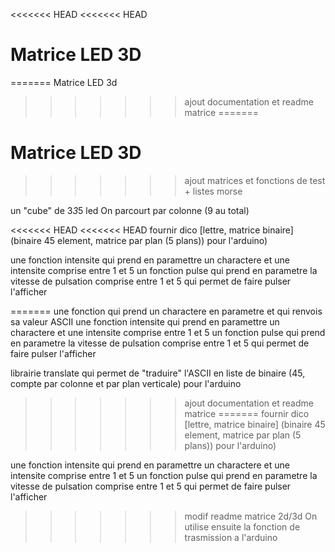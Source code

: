 <<<<<<< HEAD
<<<<<<< HEAD
# Matrice LED 3D
=======
Matrice LED 3d
>>>>>>> ajout documentation et readme matrice
=======
# Matrice LED 3D
>>>>>>> ajout matrices et fonctions de test + listes morse

un "cube" de 3*3*5 led
On parcourt par colonne (9 au total)

<<<<<<< HEAD
<<<<<<< HEAD
fournir dico [lettre, matrice binaire] (binaire 45 element, matrice par plan (5 plans)) pour l'arduino)

une fonction intensite qui prend en paramettre un charactere et une intensite comprise entre 1 et 5
un fonction pulse qui prend en parametre la vitesse de pulsation comprise entre 1 et 5 qui permet de faire pulser l'afficher

=======
une fonction qui prend un charactere en parametre et qui renvois sa valeur ASCII
une fonction intensite qui prend en paramettre un charactere et une intensite comprise entre 1 et 5
un fonction pulse qui prend en parametre la vitesse de pulsation comprise entre 1 et 5 qui permet de faire pulser l'afficher

librairie translate qui permet de "traduire" l'ASCII en liste de binaire (45, compte par colonne et par plan verticale) pour l'arduino

>>>>>>> ajout documentation et readme matrice
=======
fournir dico [lettre, matrice binaire] (binaire 45 element, matrice par plan (5 plans)) pour l'arduino)

une fonction intensite qui prend en paramettre un charactere et une intensite comprise entre 1 et 5
un fonction pulse qui prend en parametre la vitesse de pulsation comprise entre 1 et 5 qui permet de faire pulser l'afficher

>>>>>>> modif readme matrice 2d/3d
On utilise ensuite la fonction de trasmission a l'arduino